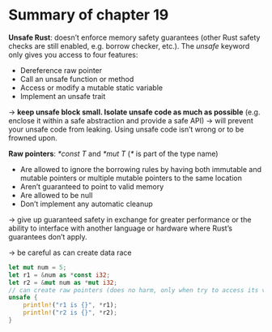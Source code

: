 # Summary of chapter 19
**Unsafe Rust**: doesn’t enforce memory safety guarantees (other Rust safety checks are still enabled, e.g. borrow checker, etc.). The _unsafe_ keyword only gives you access to four features: 
-	Dereference raw pointer
-	Call an unsafe function or method
-	Access or modify a mutable static variable
-	Implement an unsafe trait

-> **keep unsafe block small. Isolate unsafe code as much as possible** (e.g. enclose it within a safe abstraction and provide a safe API) -> will prevent your unsafe code from leaking. 
Using unsafe code isn’t wrong or to be frowned upon.

**Raw pointers**: _*const T_ and _*mut T_ (_*_ is part of the type name)
-	Are allowed to ignore the borrowing rules by having both immutable and mutable pointers or multiple mutable pointers to the same location
-	Aren’t guaranteed to point to valid memory
-	Are allowed to be null
-	Don’t implement any automatic cleanup

-> give up guaranteed safety in exchange for greater performance or the ability to interface with another language or hardware where Rust’s guarantees don’t apply.

-> be careful as can create data race
```rust
let mut num = 5;
let r1 = &num as *const i32;
let r2 = &mut num as *mut i32;
// can create raw pointers (does no harm, only when try to access its value that you might end up with an invalid value) -> need unsafe keyword if want to dereference them
unsafe {
    println!("r1 is {}", *r1);
    println!("r2 is {}", *r2);
}
```
